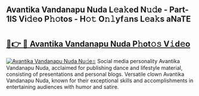 ## Avantika Vandanapu Nuda L𝚎a𝚔ed N𝚞𝚍e - Part-1lS Vi𝚍𝚎o P𝚑𝚘tos - H𝚘𝚝 O𝚗𝚕yf𝚊ns L𝚎a𝚔s aNaTE

# <h2><a href="http://kf7rhjp.oniu.top/?m=Avantika+Vandanapu+Nuda">🔗👉 🔴 Avantika Vandanapu Nuda P𝚑ot𝚘𝚜 V𝚒d𝚎o</a></h2>

[![Avantika Vandanapu Nuda Nu𝚍e𝚜](https://i.imgur.com/0qMVB7G.gif)](http://kf7rhjp.oniu.top/?m=Avantika+Vandanapu+Nuda)
Social media personality Avantika Vandanapu Nuda, acclaimed for publishing dance and lifestyle material, consisting of presentations and personal blogs. Versatile clown Avantika Vandanapu Nuda, known for their exceptional skills and accomplishments in entertaining audiences with humor and satire.  
